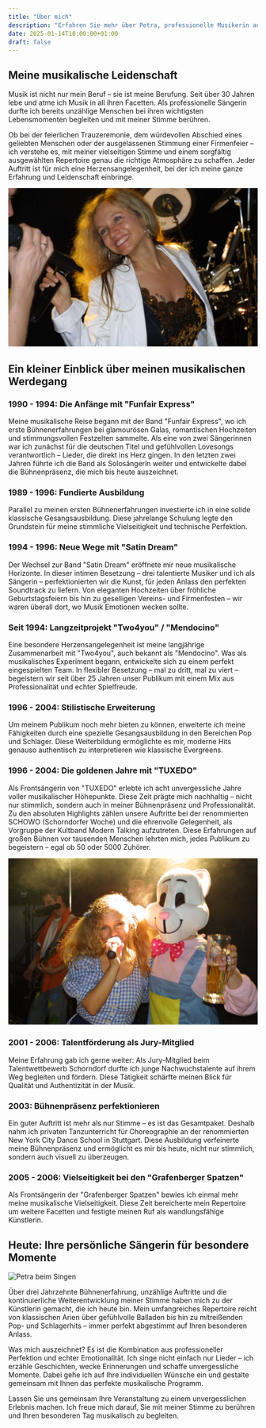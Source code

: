 ```yaml
---
title: "Über mich"
description: "Erfahren Sie mehr über Petra, professionelle Musikerin aus Bempflingen mit über 30 Jahren Bühnenerfahrung. Von klassischen Arien bis moderne Hits."
date: 2025-01-14T10:00:00+01:00
draft: false
---
```


## Meine musikalische Leidenschaft

Musik ist nicht nur mein Beruf – sie ist meine Berufung. Seit über 30 Jahren lebe und atme ich Musik in all ihren Facetten. Als professionelle Sängerin durfte ich bereits unzählige Menschen bei ihren wichtigsten Lebensmomenten begleiten und mit meiner Stimme berühren.

Ob bei der feierlichen Trauzeremonie, dem würdevollen Abschied eines geliebten Menschen oder der ausgelassenen Stimmung einer Firmenfeier – ich verstehe es, mit meiner vielseitigen Stimme und einem sorgfältig ausgewählten Repertoire genau die richtige Atmosphäre zu schaffen. Jeder Auftritt ist für mich eine Herzensangelegenheit, bei der ich meine ganze Erfahrung und Leidenschaft einbringe.

![Petra bei einem Auftritt mit Band](/images/petra-band-performance.jpg)

## Ein kleiner Einblick über meinen musikalischen Werdegang

### 1990 - 1994: Die Anfänge mit "Funfair Express"
Meine musikalische Reise begann mit der Band "Funfair Express", wo ich erste Bühnenerfahrungen bei glamourösen Galas, romantischen Hochzeiten und stimmungsvollen Festzelten sammelte. Als eine von zwei Sängerinnen war ich zunächst für die deutschen Titel und gefühlvollen Lovesongs verantwortlich – Lieder, die direkt ins Herz gingen. In den letzten zwei Jahren führte ich die Band als Solosängerin weiter und entwickelte dabei die Bühnenpräsenz, die mich bis heute auszeichnet.

### 1989 - 1996: Fundierte Ausbildung
Parallel zu meinen ersten Bühnenerfahrungen investierte ich in eine solide klassische Gesangsausbildung. Diese jahrelange Schulung legte den Grundstein für meine stimmliche Vielseitigkeit und technische Perfektion.

### 1994 - 1996: Neue Wege mit "Satin Dream"
Der Wechsel zur Band "Satin Dream" eröffnete mir neue musikalische Horizonte. In dieser intimen Besetzung – drei talentierte Musiker und ich als Sängerin – perfektionierten wir die Kunst, für jeden Anlass den perfekten Soundtrack zu liefern. Von eleganten Hochzeiten über fröhliche Geburtstagsfeiern bis hin zu geselligen Vereins- und Firmenfesten – wir waren überall dort, wo Musik Emotionen wecken sollte.

### Seit 1994: Langzeitprojekt "Two4you" / "Mendocino"
Eine besondere Herzensangelegenheit ist meine langjährige Zusammenarbeit mit "Two4you", auch bekannt als "Mendocino". Was als musikalisches Experiment begann, entwickelte sich zu einem perfekt eingespielten Team. In flexibler Besetzung – mal zu dritt, mal zu viert – begeistern wir seit über 25 Jahren unser Publikum mit einem Mix aus Professionalität und echter Spielfreude.

### 1996 - 2004: Stilistische Erweiterung
Um meinem Publikum noch mehr bieten zu können, erweiterte ich meine Fähigkeiten durch eine spezielle Gesangsausbildung in den Bereichen Pop und Schlager. Diese Weiterbildung ermöglichte es mir, moderne Hits genauso authentisch zu interpretieren wie klassische Evergreens.

### 1996 - 2004: Die goldenen Jahre mit "TUXEDO"
Als Frontsängerin von "TUXEDO" erlebte ich acht unvergessliche Jahre voller musikalischer Höhepunkte. Diese Zeit prägte mich nachhaltig – nicht nur stimmlich, sondern auch in meiner Bühnenpräsenz und Professionalität. Zu den absoluten Highlights zählen unsere Auftritte bei der renommierten SCHOWO (Schorndorfer Woche) und die ehrenvolle Gelegenheit, als Vorgruppe der Kultband Modern Talking aufzutreten. Diese Erfahrungen auf großen Bühnen vor tausenden Menschen lehrten mich, jedes Publikum zu begeistern – egal ob 50 oder 5000 Zuhörer.

![Auftritt im Festzelt](/images/petra-festival.jpg)

### 2001 - 2006: Talentförderung als Jury-Mitglied
Meine Erfahrung gab ich gerne weiter: Als Jury-Mitglied beim Talentwettbewerb Schorndorf durfte ich junge Nachwuchstalente auf ihrem Weg begleiten und fördern. Diese Tätigkeit schärfte meinen Blick für Qualität und Authentizität in der Musik.

### 2003: Bühnenpräsenz perfektionieren
Ein guter Auftritt ist mehr als nur Stimme – es ist das Gesamtpaket. Deshalb nahm ich privaten Tanzunterricht für Choreographie an der renommierten New York City Dance School in Stuttgart. Diese Ausbildung verfeinerte meine Bühnenpräsenz und ermöglicht es mir bis heute, nicht nur stimmlich, sondern auch visuell zu überzeugen.

### 2005 - 2006: Vielseitigkeit bei den "Grafenberger Spatzen"
Als Frontsängerin der "Grafenberger Spatzen" bewies ich einmal mehr meine musikalische Vielseitigkeit. Diese Zeit bereicherte mein Repertoire um weitere Facetten und festigte meinen Ruf als wandlungsfähige Künstlerin.

## Heute: Ihre persönliche Sängerin für besondere Momente

![Petra beim Singen](/images/petra-singing.jpg)

Über drei Jahrzehnte Bühnenerfahrung, unzählige Auftritte und die kontinuierliche Weiterentwicklung meiner Stimme haben mich zu der Künstlerin gemacht, die ich heute bin. Mein umfangreiches Repertoire reicht von klassischen Arien über gefühlvolle Balladen bis hin zu mitreißenden Pop- und Schlagerhits – immer perfekt abgestimmt auf Ihren besonderen Anlass.

Was mich auszeichnet? Es ist die Kombination aus professioneller Perfektion und echter Emotionalität. Ich singe nicht einfach nur Lieder – ich erzähle Geschichten, wecke Erinnerungen und schaffe unvergessliche Momente. Dabei gehe ich auf Ihre individuellen Wünsche ein und gestalte gemeinsam mit Ihnen das perfekte musikalische Programm.

Lassen Sie uns gemeinsam Ihre Veranstaltung zu einem unvergesslichen Erlebnis machen. Ich freue mich darauf, Sie mit meiner Stimme zu berühren und Ihren besonderen Tag musikalisch zu begleiten.